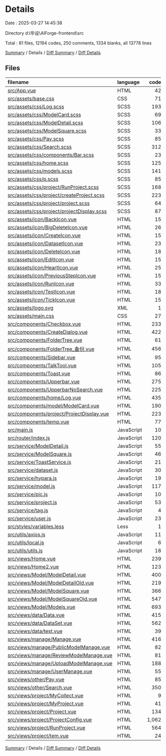 # Details

Date : 2025-03-27 14:45:38

Directory d:\\毕设\\AIForge-frontend\\src

Total : 81 files,  12194 codes, 250 comments, 1334 blanks, all 13778 lines

[Summary](results.md) / Details / [Diff Summary](diff.md) / [Diff Details](diff-details.md)

## Files
| filename | language | code | comment | blank | total |
| :--- | :--- | ---: | ---: | ---: | ---: |
| [src/App.vue](/src/App.vue) | HTML | 42 | 0 | 6 | 48 |
| [src/assets/base.css](/src/assets/base.css) | CSS | 71 | 2 | 14 | 87 |
| [src/assets/css/Log.scss](/src/assets/css/Log.scss) | SCSS | 193 | 0 | 32 | 225 |
| [src/assets/css/ModelCard.scss](/src/assets/css/ModelCard.scss) | SCSS | 69 | 0 | 14 | 83 |
| [src/assets/css/ModelDetail.scss](/src/assets/css/ModelDetail.scss) | SCSS | 106 | 0 | 19 | 125 |
| [src/assets/css/ModelSquare.scss](/src/assets/css/ModelSquare.scss) | SCSS | 33 | 2 | 5 | 40 |
| [src/assets/css/Pay.scss](/src/assets/css/Pay.scss) | SCSS | 85 | 0 | 15 | 100 |
| [src/assets/css/Search.scss](/src/assets/css/Search.scss) | SCSS | 312 | 2 | 49 | 363 |
| [src/assets/css/components/Bar.scss](/src/assets/css/components/Bar.scss) | SCSS | 23 | 4 | 1 | 28 |
| [src/assets/css/home.scss](/src/assets/css/home.scss) | SCSS | 125 | 1 | 24 | 150 |
| [src/assets/css/models.scss](/src/assets/css/models.scss) | SCSS | 141 | 2 | 32 | 175 |
| [src/assets/css/p.scss](/src/assets/css/p.scss) | SCSS | 85 | 0 | 15 | 100 |
| [src/assets/css/project/RunProject.scss](/src/assets/css/project/RunProject.scss) | SCSS | 168 | 28 | 29 | 225 |
| [src/assets/css/project/createProject.scss](/src/assets/css/project/createProject.scss) | SCSS | 223 | 8 | 43 | 274 |
| [src/assets/css/project/project.scss](/src/assets/css/project/project.scss) | SCSS | 64 | 0 | 11 | 75 |
| [src/assets/css/project/projectDisplay.scss](/src/assets/css/project/projectDisplay.scss) | SCSS | 87 | 7 | 19 | 113 |
| [src/assets/icon/BackIcon.vue](/src/assets/icon/BackIcon.vue) | HTML | 15 | 0 | 4 | 19 |
| [src/assets/icon/BigDeleteIcon.vue](/src/assets/icon/BigDeleteIcon.vue) | HTML | 26 | 0 | 3 | 29 |
| [src/assets/icon/CreateIcon.vue](/src/assets/icon/CreateIcon.vue) | HTML | 15 | 0 | 5 | 20 |
| [src/assets/icon/DatasetIcon.vue](/src/assets/icon/DatasetIcon.vue) | HTML | 23 | 0 | 7 | 30 |
| [src/assets/icon/DeleteIcon.vue](/src/assets/icon/DeleteIcon.vue) | HTML | 18 | 0 | 3 | 21 |
| [src/assets/icon/EditIcon.vue](/src/assets/icon/EditIcon.vue) | HTML | 15 | 0 | 3 | 18 |
| [src/assets/icon/HeartIcon.vue](/src/assets/icon/HeartIcon.vue) | HTML | 25 | 0 | 2 | 27 |
| [src/assets/icon/PreviousStepIcon.vue](/src/assets/icon/PreviousStepIcon.vue) | HTML | 15 | 0 | 3 | 18 |
| [src/assets/icon/RunIcon.vue](/src/assets/icon/RunIcon.vue) | HTML | 33 | 0 | 3 | 36 |
| [src/assets/icon/TestIcon.vue](/src/assets/icon/TestIcon.vue) | HTML | 18 | 0 | 5 | 23 |
| [src/assets/icon/TickIcon.vue](/src/assets/icon/TickIcon.vue) | HTML | 15 | 0 | 3 | 18 |
| [src/assets/logo.svg](/src/assets/logo.svg) | XML | 1 | 0 | 1 | 2 |
| [src/assets/main.css](/src/assets/main.css) | CSS | 27 | 0 | 7 | 34 |
| [src/components/Checkbox.vue](/src/components/Checkbox.vue) | HTML | 233 | 0 | 2 | 235 |
| [src/components/CreateDialog.vue](/src/components/CreateDialog.vue) | HTML | 422 | 0 | 56 | 478 |
| [src/components/FolderTree.vue](/src/components/FolderTree.vue) | HTML | 61 | 3 | 8 | 72 |
| [src/components/FolderTree\_备份.vue](/src/components/FolderTree_%E5%A4%87%E4%BB%BD.vue) | HTML | 456 | 3 | 30 | 489 |
| [src/components/Sidebar.vue](/src/components/Sidebar.vue) | HTML | 95 | 0 | 14 | 109 |
| [src/components/TalkTool.vue](/src/components/TalkTool.vue) | HTML | 105 | 0 | 17 | 122 |
| [src/components/Toast.vue](/src/components/Toast.vue) | HTML | 86 | 0 | 13 | 99 |
| [src/components/Upperbar.vue](/src/components/Upperbar.vue) | HTML | 275 | 0 | 27 | 302 |
| [src/components/UpperbarNoSearch.vue](/src/components/UpperbarNoSearch.vue) | HTML | 225 | 0 | 20 | 245 |
| [src/components/home/Log.vue](/src/components/home/Log.vue) | HTML | 435 | 4 | 42 | 481 |
| [src/components/model/ModelCard.vue](/src/components/model/ModelCard.vue) | HTML | 190 | 0 | 30 | 220 |
| [src/components/project/ProjectDisplay.vue](/src/components/project/ProjectDisplay.vue) | HTML | 223 | 5 | 31 | 259 |
| [src/components/temp.vue](/src/components/temp.vue) | HTML | 77 | 0 | 11 | 88 |
| [src/main.js](/src/main.js) | JavaScript | 10 | 1 | 5 | 16 |
| [src/router/index.js](/src/router/index.js) | JavaScript | 120 | 0 | 3 | 123 |
| [src/service/ModelDetail.js](/src/service/ModelDetail.js) | JavaScript | 55 | 17 | 1 | 73 |
| [src/service/ModelSquare.js](/src/service/ModelSquare.js) | JavaScript | 46 | 5 | 0 | 51 |
| [src/service/ToastService.js](/src/service/ToastService.js) | JavaScript | 21 | 14 | 5 | 40 |
| [src/service/dataset.js](/src/service/dataset.js) | JavaScript | 30 | 4 | 8 | 42 |
| [src/service/hypara.js](/src/service/hypara.js) | JavaScript | 19 | 1 | 5 | 25 |
| [src/service/model.js](/src/service/model.js) | JavaScript | 117 | 18 | 29 | 164 |
| [src/service/pic.js](/src/service/pic.js) | JavaScript | 10 | 1 | 2 | 13 |
| [src/service/project.js](/src/service/project.js) | JavaScript | 53 | 6 | 15 | 74 |
| [src/service/tag.js](/src/service/tag.js) | JavaScript | 4 | 1 | 2 | 7 |
| [src/service/user.js](/src/service/user.js) | JavaScript | 23 | 5 | 7 | 35 |
| [src/styles/variables.less](/src/styles/variables.less) | Less | 1 | 0 | 0 | 1 |
| [src/utils/axios.js](/src/utils/axios.js) | JavaScript | 11 | 26 | 9 | 46 |
| [src/utils/local.js](/src/utils/local.js) | JavaScript | 6 | 3 | 2 | 11 |
| [src/utils/utils.js](/src/utils/utils.js) | JavaScript | 18 | 0 | 3 | 21 |
| [src/views/Home.vue](/src/views/Home.vue) | HTML | 239 | 4 | 36 | 279 |
| [src/views/Home2.vue](/src/views/Home2.vue) | HTML | 123 | 6 | 11 | 140 |
| [src/views/Model/ModelDetail.vue](/src/views/Model/ModelDetail.vue) | HTML | 400 | 21 | 24 | 445 |
| [src/views/Model/ModelDetailOld.vue](/src/views/Model/ModelDetailOld.vue) | HTML | 219 | 0 | 41 | 260 |
| [src/views/Model/ModelSquare.vue](/src/views/Model/ModelSquare.vue) | HTML | 366 | 4 | 22 | 392 |
| [src/views/Model/ModelSquareOld.vue](/src/views/Model/ModelSquareOld.vue) | HTML | 547 | 5 | 8 | 560 |
| [src/views/Model/Models.vue](/src/views/Model/Models.vue) | HTML | 693 | 11 | 73 | 777 |
| [src/views/data/Data.vue](/src/views/data/Data.vue) | HTML | 415 | 5 | 57 | 477 |
| [src/views/data/DataSet.vue](/src/views/data/DataSet.vue) | HTML | 562 | 5 | 60 | 627 |
| [src/views/data/test.vue](/src/views/data/test.vue) | HTML | 39 | 0 | 6 | 45 |
| [src/views/manage/Manage.vue](/src/views/manage/Manage.vue) | HTML | 416 | 0 | 29 | 445 |
| [src/views/manage/PublicModelManage.vue](/src/views/manage/PublicModelManage.vue) | HTML | 82 | 0 | 6 | 88 |
| [src/views/manage/ReviewModelManage.vue](/src/views/manage/ReviewModelManage.vue) | HTML | 81 | 0 | 6 | 87 |
| [src/views/manage/UploadModelManage.vue](/src/views/manage/UploadModelManage.vue) | HTML | 188 | 0 | 12 | 200 |
| [src/views/manage/UserManage.vue](/src/views/manage/UserManage.vue) | HTML | 55 | 0 | 6 | 61 |
| [src/views/other/Pay.vue](/src/views/other/Pay.vue) | HTML | 85 | 0 | 8 | 93 |
| [src/views/other/Search.vue](/src/views/other/Search.vue) | HTML | 350 | 6 | 26 | 382 |
| [src/views/project/MyCollect.vue](/src/views/project/MyCollect.vue) | HTML | 9 | 0 | 5 | 14 |
| [src/views/project/MyProject.vue](/src/views/project/MyProject.vue) | HTML | 41 | 0 | 3 | 44 |
| [src/views/project/Project.vue](/src/views/project/Project.vue) | HTML | 134 | 1 | 9 | 144 |
| [src/views/project/ProjectConfig.vue](/src/views/project/ProjectConfig.vue) | HTML | 1,062 | 0 | 64 | 1,126 |
| [src/views/project/RunProject.vue](/src/views/project/RunProject.vue) | HTML | 564 | 9 | 47 | 620 |
| [src/views/project/tem.vue](/src/views/project/tem.vue) | HTML | 24 | 0 | 1 | 25 |

[Summary](results.md) / Details / [Diff Summary](diff.md) / [Diff Details](diff-details.md)